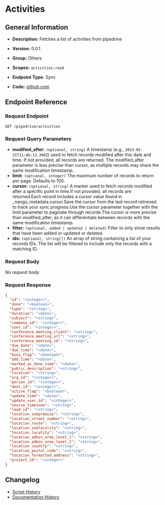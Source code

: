 <!-- BEGIN GENERATED CONTENT -->
# Activities

## General Information

- **Description:** Fetches a list of activities from pipedrive

- **Version:** 0.0.1
- **Group:** Others
- **Scopes:** `activities:read`
- **Endpoint Type:** Sync
- **Code:** [github.com](https://github.com/NangoHQ/integration-templates/tree/main/integrations/pipedrive/syncs/activities.ts)


## Endpoint Reference

### Request Endpoint

`GET /pipedrive/activities`

### Request Query Parameters

- **modified_after:** `(optional, string)` A timestamp (e.g., `2023-05-31T11:46:13.390Z`) used to fetch records modified after this date and time. If not provided, all records are returned. The modified_after parameter is less precise than cursor, as multiple records may share the same modification timestamp.
- **limit:** `(optional, integer)` The maximum number of records to return per page. Defaults to 100.
- **cursor:** `(optional, string)` A marker used to fetch records modified after a specific point in time.If not provided, all records are returned.Each record includes a cursor value found in _nango_metadata.cursor.Save the cursor from the last record retrieved to track your sync progress.Use the cursor parameter together with the limit parameter to paginate through records.The cursor is more precise than modified_after, as it can differentiate between records with the same modification timestamp.
- **filter:** `(optional, added | updated | deleted)` Filter to only show results that have been added or updated or deleted.
- **ids:** `(optional, string[])` An array of string containing a list of your records IDs. The list will be filtered to include only the records with a matching ID.

### Request Body

_No request body_

### Request Response

```json
{
  "id": "<integer>",
  "done": "<boolean>",
  "type": "<string>",
  "duration": "<date>",
  "subject": "<string>",
  "company_id": "<integer>",
  "user_id": "<integer>",
  "conference_meeting_client": "<string>",
  "conference_meeting_url": "<string>",
  "conference_meeting_id": "<string>",
  "due_date": "<date>",
  "due_time": "<date>",
  "busy_flag": "<boolean>",
  "add_time": "<date>",
  "marked_as_done_time": "<date>",
  "public_description": "<string>",
  "location": "<string>",
  "org_id": "<integer>",
  "person_id": "<integer>",
  "deal_id": "<integer>",
  "active_flag": "<boolean>",
  "update_time": "<date>",
  "update_user_id": "<integer>",
  "source_timezone": "<string>",
  "lead_id": "<string>",
  "location_subpremise": "<string>",
  "location_street_number": "<string>",
  "location_route": "<string>",
  "location_sublocality": "<string>",
  "location_locality": "<string>",
  "location_admin_area_level_1": "<string>",
  "location_admin_area_level_2": "<string>",
  "location_country": "<string>",
  "location_postal_code": "<string>",
  "location_formatted_address": "<string>",
  "project_id": "<integer>"
}
```

## Changelog

- [Script History](https://github.com/NangoHQ/integration-templates/commits/main/integrations/pipedrive/syncs/activities.ts)
- [Documentation History](https://github.com/NangoHQ/integration-templates/commits/main/integrations/pipedrive/syncs/activities.md)

<!-- END  GENERATED CONTENT -->

